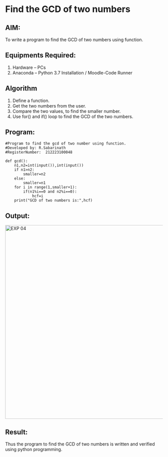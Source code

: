 # Find the GCD of two numbers

## AIM:
To write a program to find the GCD of two numbers using function.

## Equipments Required:
1. Hardware – PCs
2. Anaconda – Python 3.7 Installation / Moodle-Code Runner

## Algorithm
1. Define a function.
2. Get the two numbers from the user.
3. Compare the two values, to find the smaller number.
4. Use for() and if() loop to find the GCD of the two numbers.

## Program:
```
#Program to find the gcd of two number using function.
#Developed by: R.Sabarinath
#RegisterNumber:  212223100048

def gcd():
    n1,n2=int(input()),int(input())
    if n1>n2:
        smaller=n2
    else:
        smaller=n1
    for i in range(1,smaller+1):
        if(n1%i==0 and n2%i==0):
            hcf=i
    print("GCD of two numbers is:",hcf)
```

## Output:
<img width="620" alt="EXP 04" src="https://github.com/Sabari-2005/GCD-of-two-numbers/assets/139338709/163ac237-f74f-4ca8-85d6-1a8e8cb05d71">

## Result:
Thus the program to find the GCD of two numbers is written and verified using python programming.
